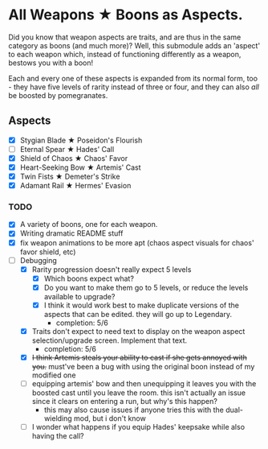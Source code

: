 # All Weapons ★ Boons as Aspects.

Did you know that weapon aspects are traits, and are thus in the same category as boons (and much more)? Well, this submodule adds an 'aspect' to each weapon which, instead of functioning differently as a weapon, bestows you with a boon!

Each and every one of these aspects is expanded from its normal form, too - they have five levels of rarity instead of three or four, and they can also _all_ be boosted by pomegranates.

## Aspects
- [x] Stygian Blade ★ Poseidon's Flourish
- [ ] Eternal Spear ★ Hades' Call
- [x] Shield of Chaos ★ Chaos' Favor
- [x] Heart-Seeking Bow ★ Artemis' Cast
- [x] Twin Fists ★ Demeter's Strike
- [x] Adamant Rail ★ Hermes' Evasion

### TODO
- [x] A variety of boons, one for each weapon.
- [x] Writing dramatic README stuff
- [x] fix weapon animations to be more apt (chaos aspect visuals for chaos' favor shield, etc)
- [ ] Debugging
  - [x] Rarity progression doesn't really expect 5 levels
    - [x] Which boons expect what?
    - [x] Do you want to make them go to 5 levels, or reduce the levels available to upgrade?
    - [x] I think it would work best to make duplicate versions of the aspects that can be edited. they will go up to Legendary.
      - completion: 5/6
  - [x] Traits don't expect to need text to display on the weapon aspect selection/upgrade screen. Implement that text.
    - completion: 5/6
  - [x] ~~I think Artemis steals your ability to cast if she gets annoyed with you.~~ must've been a bug with using the original boon instead of my modified one
  - [ ] equipping artemis' bow and then unequipping it leaves you with the boosted cast until you leave the room. this isn't actually an issue since it clears on entering a run, but why's this happen?
    - this may also cause issues if anyone tries this with the dual-wielding mod, but i don't know
  - [ ] I wonder what happens if you equip Hades' keepsake while also having the call?